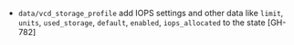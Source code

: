 * `data/vcd_storage_profile` add IOPS settings and other data like `limit`, `units`, `used_storage`, `default`, `enabled`, `iops_allocated` to the state [GH-782]